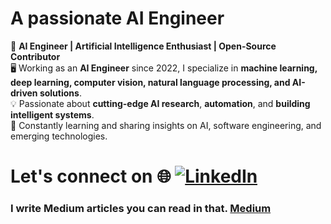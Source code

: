 #  A passionate AI Engineer

🚀 **AI Engineer | Artificial Intelligence Enthusiast | Open-Source Contributor**  
🖥️ Working as an **AI Engineer** since 2022, I specialize in **machine learning, deep learning, computer vision, natural language processing, and AI-driven solutions**.  
💡 Passionate about **cutting-edge AI research**, **automation**, and **building intelligent systems**.  
📖 Constantly learning and sharing insights on AI, software engineering, and emerging technologies.  

# Let's connect on 🌐 [![LinkedIn](https://img.shields.io/badge/LinkedIn-%230077B5.svg?logo=linkedin&logoColor=white)](https://www.linkedin.com/in/ye-bhone-lin-021195267/) 
### I write Medium articles you can read in that. [Medium](https://medium.com/@yebhonelin10)  

